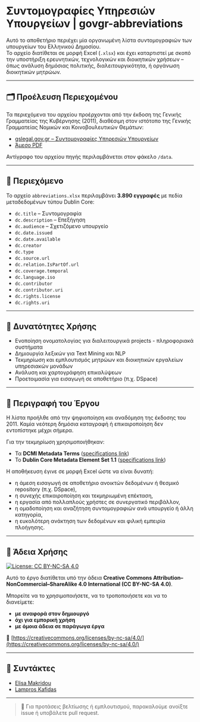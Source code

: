 # Συντομογραφίες Υπηρεσιών Υπουργείων | govgr-abbreviations

Αυτό το αποθετήριο περιέχει μία οργανωμένη λίστα συντομογραφιών των υπουργείων του Ελληνικού Δημοσίου.  
Το αρχείο διατίθεται σε μορφή Excel (`.xlsx`) και έχει καταρτιστεί με σκοπό την υποστήριξη ερευνητικών, τεχνολογικών και διοικητικών χρήσεων – όπως ανάλυση δημόσιας πολιτικής, διαλειτουργικότητα, ή οργάνωση διοικητικών μητρώων.

---

## 🗂️ Προέλευση Περιεχομένου

Τα περιεχόμενα του αρχείου προέρχονται από την έκδοση της Γενικής Γραμματείας της Κυβέρνησης (2011), διαθέσιμη στον ιστότοπο της Γενικής Γραμματείας Νομικών και Κοινοβουλευτικών Θεμάτων:

- [gslegal.gov.gr – Συντομογραφίες Υπηρεσιών Υπουργείων](https://gslegal.gov.gr/syntomografies-ypiresion-ypourgeion/)
- [Άμεσο PDF](https://gslegal.gov.gr/wp-content/uploads/2010/02/SYNTOMOGRAFIES-YPOURGEIWN.pdf)

Αντίγραφο του αρχείου πηγής περιλαμβάνεται στον φάκελο `/data`.

---

## 📁 Περιεχόμενο

Το αρχείο `abbreviations.xlsx` περιλαμβάνει **3.890 εγγραφές** με πεδία μεταδεδομένων τύπου Dublin Core:

- `dc.title` – Συντομογραφία
- `dc.description` – Επεξήγηση
- `dc.audience` – Σχετιζόμενο υπουργείο
- `dc.date.issued`
- `dc.date.available`
- `dc.creator`
- `dc.type`
- `dc.source.url`
- `dc.relation.IsPartOf.url`
- `dc.coverage.temporal`
- `dc.language.iso`
- `dc.contributor`
- `dc.contributor.uri`
- `dc.rights.license`
- `dc.rights.uri`

---

## 🎯 Δυνατότητες Χρήσης

- Ενοποίηση ονοματολογίας για διαλειτουργικά projects - πληροφοριακά συστήματα
- Δημιουργία λεξικών για Text Mining και NLP
- Τεκμηρίωση και εμπλουτισμός μητρώων και διοικητικών εργαλείων υπηρεσιακών μονάδων
- Ανάλυση και χαρτογράφηση επικαλύψεων 
- Προετοιμασία για εισαγωγή σε αποθετήριο (π.χ. DSpace)

---

## 🧾 Περιγραφή του Έργου

Η λίστα προήλθε από την ψηφιοποίηση και αναδόμηση της έκδοσης του 2011. Καμία νεότερη δημόσια καταγραφή ή επικαιροποίηση δεν εντοπίστηκε μέχρι σήμερα.

Για την τεκμηρίωση χρησιμοποιήθηκαν:
- Τα **DCMI Metadata Terms** ([specifications link](https://www.dublincore.org/specifications/dublin-core/dcmi-terms/2020-01-20/))
- Το **Dublin Core Metadata Element Set 1.1** ([specifications link](https://www.dublincore.org/specifications/dublin-core/dces/2012-06-14/))

Η αποθήκευση έγινε σε μορφή Excel ώστε να είναι δυνατή:
- η άμεση εισαγωγή σε αποθετήριο ανοικτών δεδομένων ή θεσμικό repository (π.χ. DSpace),
- η συνεχής επικαιροποίηση και τεκμηριωμένη επέκταση,
- η εργασία από πολλαπλούς χρήστες σε συνεργατικό περιβάλλον,
- η ομαδοποίηση και αναζήτηση συντομογραφιών ανά υπουργείο ή άλλη κατηγορία,
- η ευκολότερη ανάκτηση των δεδομένων και φιλική εμπειρία πλοήγησης.

---

## 📄 Άδεια Χρήσης

[![License: CC BY-NC-SA 4.0](https://img.shields.io/badge/License-CC--BY--NC--SA%204.0-lightgrey.svg)](https://creativecommons.org/licenses/by-nc-sa/4.0/)

Αυτό το έργο διατίθεται υπό την άδεια **Creative Commons Attribution–NonCommercial–ShareAlike 4.0 International (CC BY-NC-SA 4.0)**.  

Μπορείτε να το χρησιμοποιήσετε, να το τροποποιήσετε και να το διανείμετε:
- **με αναφορά στον δημιουργό**
- **όχι για εμπορική χρήση**
- **με όμοια άδεια σε παράγωγα έργα**

🔗 [https://creativecommons.org/licenses/by-nc-sa/4.0/](https://creativecommons.org/licenses/by-nc-sa/4.0/)

---

## 👤 Συντάκτες

- [Elisa Makridou](https://www.linkedin.com/in/elisa-makridou/)
- [Lampros Kafidas](https://www.linkedin.com/in/kafidas/)

---

> 💬 Για προτάσεις βελτίωσης ή εμπλουτισμού, παρακαλούμε ανοίξτε issue ή υποβάλετε pull request.

